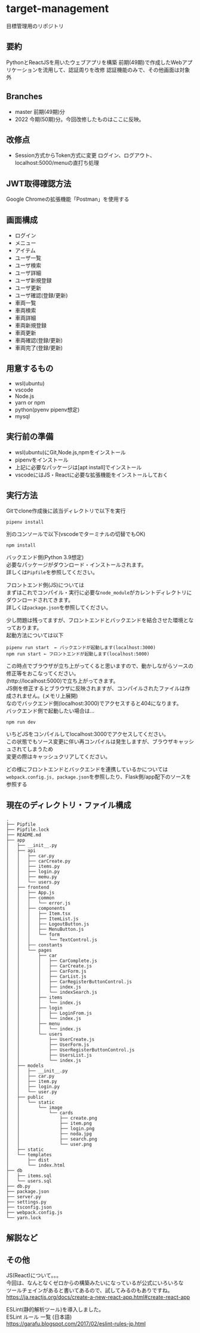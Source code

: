 # target-management

目標管理用のリポジトリ

## 要約

PythonとReactJSを用いたウェブアプリを構築
前期(49期)で作成したWebアプリケーションを流用して、認証周りを改修
認証機能のみで、その他画面は対象外

## Branches

* master
前期(49期)分
* 2022
今期(50期)分。今回改修したものはここに反映。

## 改修点

* Session方式からToken方式に変更
ログイン、ログアウト、localhost:5000/menuの直打ち処理


## JWT取得確認方法

Google Chromeの拡張機能「Postman」を使用する


## 画面構成

* ログイン
* メニュー
* アイテム
* ユーザ一覧
* ユーザ検索
* ユーザ詳細
* ユーザ新規登録
* ユーザ更新
* ユーザ確認(登録/更新)
* 車両一覧
* 車両検索
* 車両詳細
* 車両新規登録
* 車両更新
* 車両確認(登録/更新)
* 車両完了(登録/更新)

## 用意するもの

* wsl(ubuntu)
* vscode
* Node.js
* yarn or npm
* python(pyenv pipenv想定)
* mysql

## 実行前の準備

* wsl(ubuntu)にGit,Node.js,npmをインストール  
* pipenvをインストール
* 上記に必要なパッケージは[apt install]でインストール
* vscodeにはJS・Reactに必要な拡張機能をインストールしておく

## 実行方法

Gitでclone作成後に該当ディレクトリで以下を実行

```shell
pipenv install
```

別のコンソールで以下(vscodeでターミナルの切替でもOK)

```shell
npm install
```

バックエンド側(Python 3.9想定)  
必要なパッケージがダウンロード・インストールされます。  
詳しくは```Pipfile```を参照してください。  

フロントエンド側(JS)については  
まずはこれでコンパイル・実行に必要な```node_module```がカレントディレクトリに  
ダウンロードされてきます。  
詳しくは```package.json```を参照してください。  

少し問題は残ってますが、フロントエンドとバックエンドを結合させた環境となっております。  
起動方法については以下  

```shell
pipenv run start  ← バックエンドが起動します(localhost:3000)
npm run start ← フロントエンドが起動します(localhost:5000)
```

この時点でブラウザが立ち上がってくると思いますので、動かしながらソースの修正等をおこなってください。  
(http://localhost:5000)で立ち上がってきます。  
JS側を修正するとブラウザに反映されますが、コンパイルされたファイルは作成されません。(メモリ上展開)  
なのでバックエンド側(localhost:3000)でアクセスすると404になります。  
バックエンド側で起動したい場合は...  

```shell
npm run dev
```

いちどJSをコンパイルしてlocalhost:3000でアクセスしてください。  
この状態でもソース変更に伴い再コンパイルは発生しますが、ブラウザキャッシュされてしまうため  
変更の際はキャッシュクリアしてください。  

どの様にフロントエンドとバックエンドを連携しているかについては  
```webpack.config.js, package.json```を参照したり、Flask側/app配下のソースを参照する

## 現在のディレクトリ・ファイル構成

```shell
.
├── Pipfile
├── Pipfile.lock
├── README.md
├── app
│   ├── __init__.py
│   ├── api
│   │   ├── car.py
│   │   ├── carCreate.py
│   │   ├── items.py
│   │   ├── login.py
│   │   ├── memu.py
│   │   └── users.py
│   ├── frontend
│   │   ├── App.js
│   │   ├── common
│   │   │   └── error.js
│   │   ├── components
│   │   │   ├── Item.tsx
│   │   │   ├── ItemList.js
│   │   │   ├── LogoutButton.js
│   │   │   ├── MenuButton.js
│   │   │   └── form
│   │   │       └── TextControl.js
│   │   ├── constants
│   │   └── pages
│   │       ├── car
│   │       │   ├── CarComplete.js
│   │       │   ├── CarCreate.js
│   │       │   ├── CarForm.js
│   │       │   ├── CarList.js
│   │       │   ├── CarRegisterButtonControl.js
│   │       │   ├── index.js
│   │       │   └── indexSearch.js
│   │       ├── items
│   │       │   └── index.js
│   │       ├── login
│   │       │   ├── LoginFrom.js
│   │       │   └── index.js
│   │       ├── menu
│   │       │   └── index.js
│   │       └── users
│   │           ├── UserCreate.js
│   │           ├── UserForm.js
│   │           ├── UserRegisterButtonControl.js
│   │           ├── UsersList.js
│   │           └── index.js
│   ├── models
│   │   ├── __init__.py
│   │   ├── car.py
│   │   ├── item.py
│   │   ├── login.py
│   │   └── user.py
│   ├── public
│   │   └── static
│   │       └── image
│   │           └── cards
│   │               ├── create.png
│   │               ├── item.png
│   │               ├── login.png
│   │               ├── noda.jpg
│   │               ├── search.png
│   │               └── user.png
│   ├── static
│   └── templates
│       ├── dist
│       └── index.html
├── db
│   ├── items.sql
│   └── users.sql
├── db.py
├── package.json
├── server.py
├── settings.py
├── tsconfig.json
├── webpack.config.js
└── yarn.lock
```

## 解説など


## その他

JS(React)について。。。  
今回は、なんとなくゼロからの構築みたいになっているが公式にいろいろな  
ツールチェインがあると書いてあるので、試してみるのもありですね。  
<https://ja.reactjs.org/docs/create-a-new-react-app.html#create-react-app>

ESLint(静的解析ツール)を導入しました。  
ESLint ルール 一覧 (日本語)  
<https://garafu.blogspot.com/2017/02/eslint-rules-jp.html>

